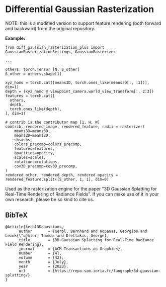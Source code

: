 # Differential Gaussian Rasterization
NOTE: this is a modified version to support feature rendering (both forward and backward) from the original repository.

**Example:**
```
from diff_gaussian_rasterization_plus import GaussianRasterizationSettings, GaussianRasterizer

...

others: torch.Tensor [N, S_other]
S_other = others.shape[1]

xyz_homo = torch.cat([means3D, torch.ones_like(means3D[:, :1])], dim=1)
depth = (xyz_homo @ viewpoint_camera.world_view_transform[:, 2:3])
features = torch.cat([
  others, 
  depth,
  torch.ones_like(depth),
], dim=1)

# contrib is the contributor map [1, H, W]
contrib, rendered_image, rendered_feature, radii = rasterizer(
    means3D=means3D,
    means2D=means2D,
    shs=shs,
    colors_precomp=colors_precomp,
    features=features,
    opacities=opacity,
    scales=scales,
    rotations=rotations,
    cov3D_precomp=cov3D_precomp,
)
rendered_other, rendered_depth, rendered_opacity = rendered_feature.split([S_other, 1, 1], dim=0)
```

Used as the rasterization engine for the paper "3D Gaussian Splatting for Real-Time Rendering of Radiance Fields". If you can make use of it in your own research, please be so kind to cite us.

<section class="section" id="BibTeX">
  <div class="container is-max-desktop content">
    <h2 class="title">BibTeX</h2>
    <pre><code>@Article{kerbl3Dgaussians,
      author       = {Kerbl, Bernhard and Kopanas, Georgios and Leimk{\"u}hler, Thomas and Drettakis, George},
      title        = {3D Gaussian Splatting for Real-Time Radiance Field Rendering},
      journal      = {ACM Transactions on Graphics},
      number       = {4},
      volume       = {42},
      month        = {July},
      year         = {2023},
      url          = {https://repo-sam.inria.fr/fungraph/3d-gaussian-splatting/}
}</code></pre>
  </div>
</section>
